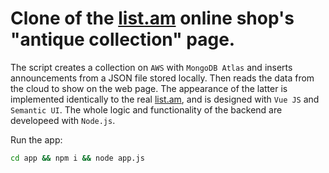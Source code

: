 # Clone of the [list.am](https:/list.am) online shop's "antique collection" page.
The script creates a collection on `AWS` with `MongoDB Atlas` and inserts announcements from a JSON file stored locally. Then reads the data from the cloud to show on the web page. The appearance of the latter is implemented identically to the real [list.am](https:/list.am), and is designed with `Vue JS` and `Semantic UI`. The whole logic and functionality of the backend are developeed with `Node.js`.

Run the app:
```sh
cd app && npm i && node app.js
```

